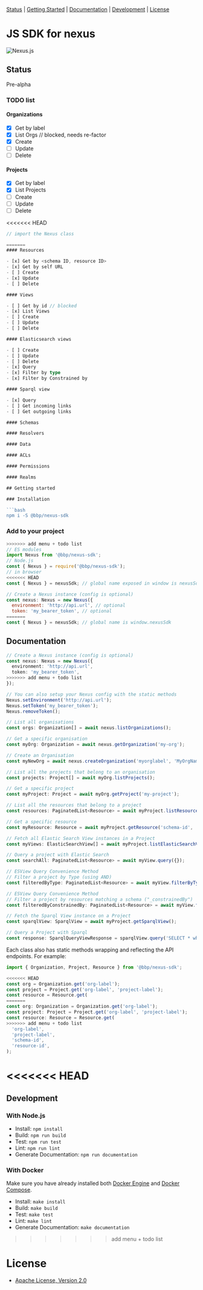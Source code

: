 [Status](#status) |
[Getting Started](#getting-started) |
[Documentation](#documentation) |
[Development](#development) |
[License](#license)

# JS SDK for nexus

![Nexus.js](nexus-js-logo.png)

## Status

Pre-alpha

### TODO list

#### Organizations

- [x] Get by label
- [x] List Orgs // blocked, needs re-factor
- [x] Create
- [ ] Update
- [ ] Delete

#### Projects

- [x] Get by label
- [x] List Projects
- [ ] Create
- [ ] Update
- [ ] Delete

<<<<<<< HEAD
```typescript
// import the Nexus class

=======
#### Resources

- [x] Get by <schema ID, resource ID>
- [x] Get by self URL
- [ ] Create
- [x] Update
- [ ] Delete

#### Views

- [ ] Get by id // blocked
- [x] List Views
- [ ] Create
- [ ] Update
- [ ] Delete

#### Elasticsearch views

- [ ] Create
- [ ] Update
- [ ] Delete
- [x] Query
- [x] Filter by type
- [x] Filter by Constrained by

#### Sparql view

- [x] Query
- [ ] Get incoming links
- [ ] Get outgoing links

#### Schemas

#### Resolvers

#### Data

#### ACLs

#### Permissions

#### Realms

## Getting started

### Installation

```bash
npm i -S @bbp/nexus-sdk
```

### Add to your project

```javascript
>>>>>>> add menu + todo list
// ES modules
import Nexus from '@bbp/nexus-sdk';
// Node.js
const { Nexus } = require('@bbp/nexus-sdk');
// in browser
<<<<<<< HEAD
const { Nexus } = nexusSdk; // global name exposed in window is nexusSdk

// Create a Nexus instance (config is optional)
const nexus: Nexus = new Nexus({
  environment: 'http://api.url', // optional
  token: 'my_bearer_token', // optional
=======
const { Nexus } = nexusSdk; // global name is window.nexusSdk
```

## Documentation

```typescript
// Create a Nexus instance (config is optional)
const nexus: Nexus = new Nexus({
  environment: 'http://api.url',
  token: 'my_bearer_token',
>>>>>>> add menu + todo list
});

// You can also setup your Nexus config with the static methods
Nexus.setEnvironment('http://api.url');
Nexus.setToken('my_bearer_token');
Nexus.removeToken();

// List all organisations
const orgs: Organization[] = await nexus.listOrganizations();

// Get a specific organisation
const myOrg: Organization = await nexus.getOrganization('my-org');

// Create an Organisation
const myNewOrg = await nexus.createOrganization('myorglabel', 'MyOrgName');

// List all the projects that belong to an organisation
const projects: Project[] = await myOrg.listProjects();

// Get a specific project
const myProject: Project = await myOrg.getProject('my-project');

// List all the resources that belong to a project
const resources: PaginatedList<Resource> = await myProject.listResources(pagination?: PaginationSettings);

// Get a specific resource
const myResource: Resource = await myProject.getResource('schema-id', 'my-resource-id');

// Fetch all Elastic Search View instances in a Project
const myViews: ElasticSearchView[] = await myProject.listElasticSearchViews()

// Query a project with Elastic Search
const searchAll: PaginatedList<Resource> = await myView.query({});

// ESView Query Convenience Method
// Filter a project by Type (using AND)
const filteredByType: PaginatedList<Resource> = await myView.filterByTypes(["someType"])

// ESView Query Convenience Method
// Filter a project by resources matching a schema ("_constrainedBy")
const filteredByConstrainedBy: PaginatedList<Resource> = await myView.filterByConstrainedBy("someSchema")

// Fetch the Sparql View instance on a Project
const sparqlView: SparqlView = await myProject.getSparqlView();

// Query a Project with Sparql
const response: SparqlQueryViewResponse = sparqlView.query('SELECT * where {?s ?p ?o} LIMIT 50');
```

Each class also has static methods wrapping and reflecting the API endpoints. For example:

```typescript
import { Organization, Project, Resource } from '@bbp/nexus-sdk';

<<<<<<< HEAD
const org = Organization.get('org-label');
const project = Project.get('org-label', 'project-label');
const resource = Resource.get(
=======
const org: Organization = Organization.get('org-label');
const project: Project = Project.get('org-label', 'project-label');
const resource: Resource = Resource.get(
>>>>>>> add menu + todo list
  'org-label',
  'project-label',
  'schema-id',
  'resource-id',
);
```

<<<<<<< HEAD
=======
## Development

### With Node.js

- Install: `npm install`
- Build: `npm run build`
- Test: `npm run test`
- Lint: `npm run lint`
- Generate Documentation: `npm run documentation`

### With Docker

Make sure you have already installed both [Docker Engine](https://docs.docker.com/install/) and [Docker Compose](https://docs.docker.com/compose/install/).

- Install: `make install`
- Build: `make build`
- Test: `make test`
- Lint: `make lint`
- Generate Documentation: `make documentation`

>>>>>>> add menu + todo list
# License

- [Apache License, Version 2.0](https://www.apache.org/licenses/LICENSE-2.)
